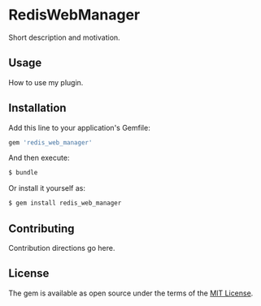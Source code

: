 # RedisWebManager

Short description and motivation.

## Usage
How to use my plugin.

## Installation
Add this line to your application's Gemfile:

```ruby
gem 'redis_web_manager'
```

And then execute:
```bash
$ bundle
```

Or install it yourself as:
```bash
$ gem install redis_web_manager
```

## Contributing
Contribution directions go here.

## License
The gem is available as open source under the terms of the [MIT License](https://opensource.org/licenses/MIT).
